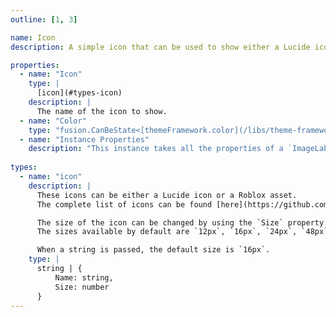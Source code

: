 ```yaml
---
outline: [1, 3]

name: Icon
description: A simple icon that can be used to show either a Lucide icon or Roblox assets.

properties:
  - name: "Icon"
    type: |
      [icon](#types-icon)
    description: |
      The name of the icon to show.
  - name: "Color"
    type: "fusion.CanBeState<[themeFramework.color](/libs/theme-framework#type-color)>?"
  - name: "Instance Properties"
    description: "This instance takes all the properties of a `ImageLabel`. `SpecialKeys`, such as `fusion.Children` will also be passed to the instance."
    
types:
  - name: "icon"
    description: |
      These icons can be either a Lucide icon or a Roblox asset.
      The complete list of icons can be found [here](https://github.com/VirtualButFake/lucide-roblox/blob/master/md/icon-index.md).

      The size of the icon can be changed by using the `Size` property.
      The sizes available by default are `12px`, `16px`, `24px`, `48px` and `64px`. When using a Lucide icon, the closest size is selected.

      When a string is passed, the default size is `16px`.
    type: |
      string | {
          Name: string,
          Size: number
      }
---
```


<ComponentView :frontmatter="$frontmatter"/>
